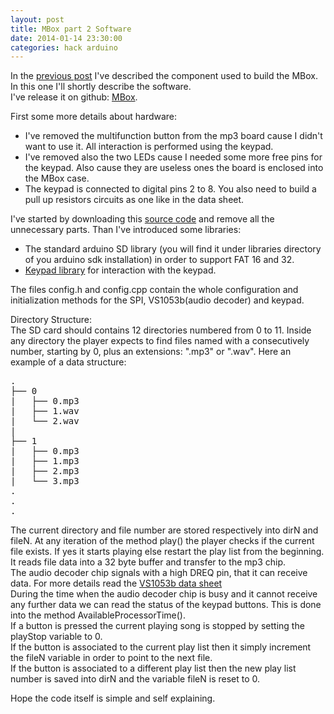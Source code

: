 ```yaml
---
layout: post
title: MBox part 2 Software
date: 2014-01-14 23:30:00
categories: hack arduino
---
```


In the [previous post](http://arons.github.io/hack/arduino/2014/01/10/mbox-01.html)
I've described the component used to build the MBox.   
In this one I'll shortly describe the software.      
I've release it on github: [MBox](https://github.com/arons/MBox).   


First some more details about hardware:
 
+ I've removed the multifunction button from the mp3 board cause I didn't want to use it. All interaction is performed using the keypad.
+ I've removed also the two LEDs cause I needed some more free pins for the keypad. Also cause they are useless ones the board is enclosed into the MBox case.
+ The keypad is connected to digital pins 2 to 8. You also need to build a pull up resistors circuits as one like in the data sheet. 

I've started by downloading this [source code](http://elecfreaks.com/store/download/datasheet/shield/mp3shield/MusicShieldNewSDLib.zip) 
and remove all the unnecessary parts. 
Than I've introduced some libraries:

+ The standard arduino SD library (you will find it under libraries directory of you arduino sdk installation) in order to support FAT 16 and 32.
+ [Keypad library](http://playground.arduino.cc/Code/Keypad) for interaction with the keypad.  

The files config.h and config.cpp contain the whole configuration and initialization methods for the SPI, VS1053b(audio decoder) and keypad.

Directory Structure:   
The SD card should contains 12 directories numbered from 0 to 11. 
Inside any directory the player expects to find files named with a consecutively number, starting by 0, plus an extensions: ".mp3" or ".wav".
Here an example of a data structure:
<pre>
.
├── 0
|   ├── 0.mp3
|   ├── 1.wav
|   └── 2.wav
|
├── 1
|   ├── 0.mp3
|   ├── 1.mp3
|   ├── 2.mp3
|   └── 3.mp3
.
.
.
</pre> 

The current directory and file number are stored respectively into dirN and fileN.
At any iteration of the method play() the player checks if the current file exists. If yes it starts playing else restart the play list from the beginning.   
It reads file data into a 32 byte buffer and transfer to the mp3 chip.  
The audio decoder chip signals with a high DREQ pin, that it can receive data. For more details read the [VS1053b data sheet](https://www.sparkfun.com/datasheets/Components/SMD/vs1053.pdf)     
During the time when the audio decoder chip is busy and it cannot receive any further data we can read the status of the keypad buttons.
This is done into the method AvailableProcessorTime().    
If a button is pressed the current playing song is stopped by setting the playStop variable to 0.   
If the button is associated to the current play list then it simply increment the fileN variable in order to point to the next file.      
If the button is associated to a different play list then the new play list number is saved into dirN and the variable fileN is reset to 0.
 
Hope the code itself is simple and self explaining.



